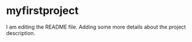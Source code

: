 # myfirstproject
I am editing the README file. Adding some more details about the project description.
